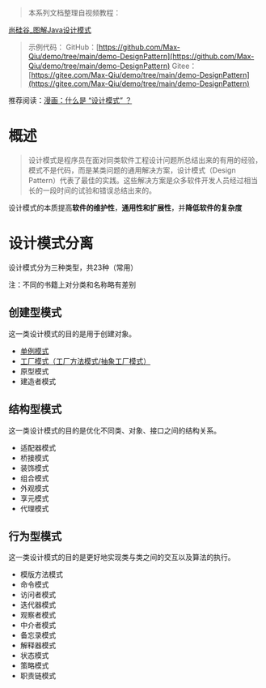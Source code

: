> 本系列文档整理自视频教程：

[尚硅谷_图解Java设计模式](http://www.atguigu.com/download_detail.shtml?v=202)

> 示例代码：
GitHub：[https://github.com/Max-Qiu/demo/tree/main/demo-DesignPattern](https://github.com/Max-Qiu/demo/tree/main/demo-DesignPattern)
Gitee：[https://gitee.com/Max-Qiu/demo/tree/main/demo-DesignPattern](https://gitee.com/Max-Qiu/demo/tree/main/demo-DesignPattern)

推荐阅读：[漫画：什么是 “设计模式” ？](https://mp.weixin.qq.com/s/XpeT7OOkXRBFSuCv7XG_NA)

# 概述

> 设计模式是程序员在面对同类软件工程设计问题所总结出来的有用的经验，模式不是代码，而是某类问题的通用解决方案，设计模式（Design Pattern）代表了最佳的实践。这些解决方案是众多软件开发人员经过相当长的一段时间的试验和错误总结出来的。

设计模式的本质提高**软件的维护性**，**通用性和扩展性**，并**降低软件的复杂度**

# 设计模式分离

设计模式分为三种类型，共23种（常用）

注：不同的书籍上对分类和名称略有差别

## 创建型模式

这一类设计模式的目的是用于创建对象。

- [单例模式](https://maxqiu.com/article/detail/60)
- [工厂模式（工厂方法模式/抽象工厂模式）](https://maxqiu.com/article/detail/61)
- 原型模式
- 建造者模式

## 结构型模式

这一类设计模式的目的是优化不同类、对象、接口之间的结构关系。

- 适配器模式
- 桥接模式
- 装饰模式
- 组合模式
- 外观模式
- 享元模式
- 代理模式

## 行为型模式

这一类设计模式的目的是更好地实现类与类之间的交互以及算法的执行。

- 模版方法模式
- 命令模式
- 访问者模式
- 迭代器模式
- 观察者模式
- 中介者模式
- 备忘录模式
- 解释器模式
- 状态模式
- 策略模式
- 职责链模式
